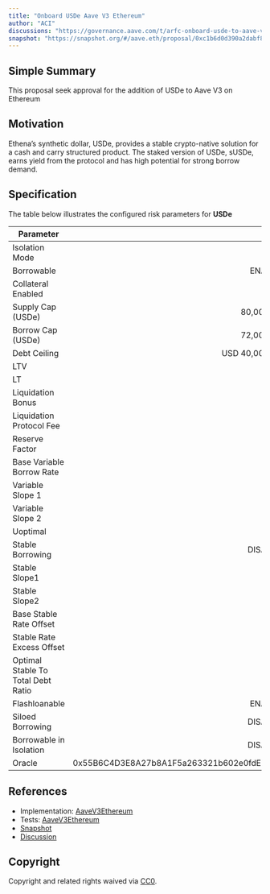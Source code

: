 ```yaml
---
title: "Onboard USDe Aave V3 Ethereum"
author: "ACI"
discussions: "https://governance.aave.com/t/arfc-onboard-usde-to-aave-v3-on-ethereum/17690"
snapshot: "https://snapshot.org/#/aave.eth/proposal/0xc1b6d0d390a2dabf81206f592f740c69163dd028dcb0f50182d0ad3a50e744b0"
---
```


## Simple Summary

This proposal seek approval for the addition of USDe to Aave V3 on Ethereum

## Motivation

Ethena’s synthetic dollar, USDe, provides a stable crypto-native solution for a cash and carry structured product. The staked version of USDe, sUSDe, earns yield from the protocol and has high potential for strong borrow demand.

## Specification

The table below illustrates the configured risk parameters for **USDe**

| Parameter                          |                                      Value |
| ---------------------------------- | -----------------------------------------: |
| Isolation Mode                     |                                       true |
| Borrowable                         |                                    ENABLED |
| Collateral Enabled                 |                                       true |
| Supply Cap (USDe)                  |                                 80,000,000 |
| Borrow Cap (USDe)                  |                                 72,000,000 |
| Debt Ceiling                       |                             USD 40,000,000 |
| LTV                                |                                       72 % |
| LT                                 |                                       75 % |
| Liquidation Bonus                  |                                      8.5 % |
| Liquidation Protocol Fee           |                                       10 % |
| Reserve Factor                     |                                       25 % |
| Base Variable Borrow Rate          |                                        0 % |
| Variable Slope 1                   |                                        9 % |
| Variable Slope 2                   |                                       75 % |
| Uoptimal                           |                                       80 % |
| Stable Borrowing                   |                                   DISABLED |
| Stable Slope1                      |                                        9 % |
| Stable Slope2                      |                                       75 % |
| Base Stable Rate Offset            |                                        0 % |
| Stable Rate Excess Offset          |                                        0 % |
| Optimal Stable To Total Debt Ratio |                                        0 % |
| Flashloanable                      |                                    ENABLED |
| Siloed Borrowing                   |                                   DISABLED |
| Borrowable in Isolation            |                                   DISABLED |
| Oracle                             | 0x55B6C4D3E8A27b8A1F5a263321b602e0fdEEcC17 |

## References

- Implementation: [AaveV3Ethereum](https://github.com/bgd-labs/aave-proposals-v3/blob/main/src/20240528_AaveV3Ethereum_OnboardUSDeAaveV3Ethereum/AaveV3Ethereum_OnboardUSDeAaveV3Ethereum_20240528.sol)
- Tests: [AaveV3Ethereum](https://github.com/bgd-labs/aave-proposals-v3/blob/main/src/20240528_AaveV3Ethereum_OnboardUSDeAaveV3Ethereum/AaveV3Ethereum_OnboardUSDeAaveV3Ethereum_20240528.t.sol)
- [Snapshot](https://snapshot.org/#/aave.eth/proposal/0xc1b6d0d390a2dabf81206f592f740c69163dd028dcb0f50182d0ad3a50e744b0)
- [Discussion](https://governance.aave.com/t/arfc-onboard-usde-to-aave-v3-on-ethereum/17690)

## Copyright

Copyright and related rights waived via [CC0](https://creativecommons.org/publicdomain/zero/1.0/).
